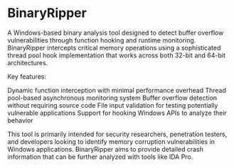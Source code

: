 # BinaryRipper

A Windows-based binary analysis tool designed to detect buffer overflow vulnerabilities through function hooking and runtime monitoring. BinaryRipper intercepts critical memory operations using a sophisticated thread pool hook implementation that works across both 32-bit and 64-bit architectures.

Key features:

Dynamic function interception with minimal performance overhead
Thread pool-based asynchronous monitoring system
Buffer overflow detection without requiring source code
File input validation for testing potentially vulnerable applications
Support for hooking Windows APIs to analyze their behavior

This tool is primarily intended for security researchers, penetration testers, and developers looking to identify memory corruption vulnerabilities in Windows applications. BinaryRipper aims to provide detailed crash information that can be further analyzed with tools like IDA Pro.
